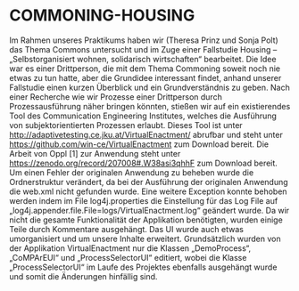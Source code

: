 # COMMONING-HOUSING

Im Rahmen unseres Praktikums haben wir (Theresa Prinz und Sonja Polt) das Thema Commons untersucht und im Zuge einer Fallstudie Housing – „Selbstorganisiert wohnen, solidarisch wirtschaften“ bearbeitet. 
Die Idee war es einer Drittperson, die mit dem Thema Commoning soweit noch nie etwas zu tun hatte, aber die Grundidee interessant findet, anhand unserer Fallstudie einen kurzen Überblick und ein Grundverständnis zu geben. 
Nach einer Recherche wie wir Prozesse einer Drittperson durch Prozessausführung näher bringen könnten, stießen wir auf ein existierendes Tool des Communication Engineering Institutes, welches die Ausführung von subjektorientierten Prozessen erlaubt. Dieses Tool ist unter http://adaptivetesting.ce.jku.at/VirtualEnactment/ abrufbar und steht unter https://github.com/win-ce/VirtualEnactment zum Download bereit. Die Arbeit von Oppl [1] zur Anwendung steht unter https://zenodo.org/record/207008#.W38asi3qhhF zum Download bereit. 
Um einen Fehler der originalen Anwendung zu beheben wurde die Ordnerstruktur verändert, da bei der Ausführung der originalen Anwendung die web.xml nicht gefunden wurde. Eine weitere Exception konnte behoben werden indem im File log4j.properties die Einstellung für das Log File auf „log4j.appender.file.File=logs/VirtualEnactment.log“ geändert wurde. 
Da wir nicht die gesamte Funktionalität der Applikation benötigten, wurden einige Teile durch Kommentare ausgehängt. Das UI wurde auch etwas umorganisiert und um unsere Inhalte erweitert.
Grundsätzlich wurden von der Applikation VirtualEnactment nur die Klassen „DemoProcess“, „CoMPArEUI“ und „ProcessSelectorUI“ editiert, wobei die Klasse „ProcessSelectorUI“ im Laufe des Projektes ebenfalls ausgehängt wurde und somit die Änderungen hinfällig sind.  

